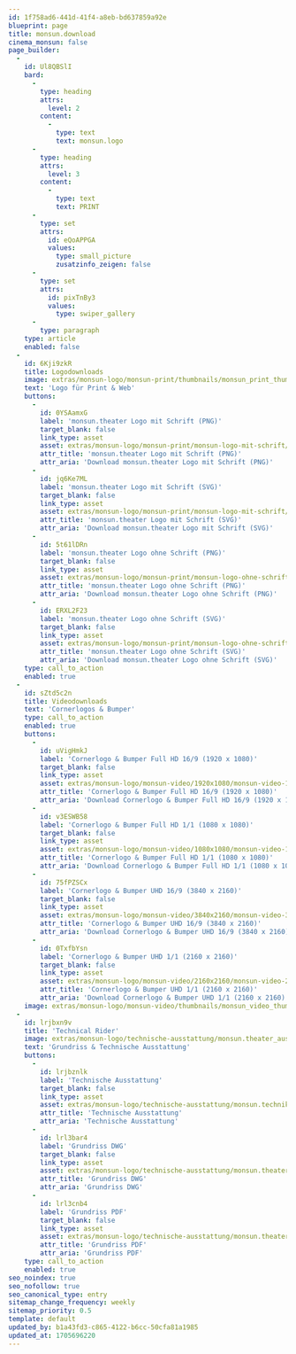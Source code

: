 ```yaml
---
id: 1f758ad6-441d-41f4-a8eb-bd637859a92e
blueprint: page
title: monsun.download
cinema_monsun: false
page_builder:
  -
    id: Ul8QBSlI
    bard:
      -
        type: heading
        attrs:
          level: 2
        content:
          -
            type: text
            text: monsun.logo
      -
        type: heading
        attrs:
          level: 3
        content:
          -
            type: text
            text: PRINT
      -
        type: set
        attrs:
          id: eQoAPPGA
          values:
            type: small_picture
            zusatzinfo_zeigen: false
      -
        type: set
        attrs:
          id: pixTnBy3
          values:
            type: swiper_gallery
      -
        type: paragraph
    type: article
    enabled: false
  -
    id: 6Kji9zkR
    title: Logodownloads
    image: extras/monsun-logo/monsun-print/thumbnails/monsun_print_thumbnail.jpg
    text: 'Logo für Print & Web'
    buttons:
      -
        id: 0YSAamxG
        label: 'monsun.theater Logo mit Schrift (PNG)'
        target_blank: false
        link_type: asset
        asset: extras/monsun-logo/monsun-print/monsun-logo-mit-schrift/png/monsun-theater-logo-mit-schrift-png.zip
        attr_title: 'monsun.theater Logo mit Schrift (PNG)'
        attr_aria: 'Download monsun.theater Logo mit Schrift (PNG)'
      -
        id: jq6Ke7ML
        label: 'monsun.theater Logo mit Schrift (SVG)'
        target_blank: false
        link_type: asset
        asset: extras/monsun-logo/monsun-print/monsun-logo-mit-schrift/svg/monsun-theater-logo-mit-schrift-svg.zip
        attr_title: 'monsun.theater Logo mit Schrift (SVG)'
        attr_aria: 'Download monsun.theater Logo mit Schrift (SVG)'
      -
        id: 5t61lDRn
        label: 'monsun.theater Logo ohne Schrift (PNG)'
        target_blank: false
        link_type: asset
        asset: extras/monsun-logo/monsun-print/monsun-logo-ohne-schrift/png/monsun-theater-logo-ohne-schrift-png.zip
        attr_title: 'monsun.theater Logo ohne Schrift (PNG)'
        attr_aria: 'Download monsun.theater Logo ohne Schrift (PNG)'
      -
        id: ERXL2F23
        label: 'monsun.theater Logo ohne Schrift (SVG)'
        target_blank: false
        link_type: asset
        asset: extras/monsun-logo/monsun-print/monsun-logo-ohne-schrift/svg/monsun-theater-logo-ohne-schrift-svg.zip
        attr_title: 'monsun.theater Logo ohne Schrift (SVG)'
        attr_aria: 'Download monsun.theater Logo ohne Schrift (SVG)'
    type: call_to_action
    enabled: true
  -
    id: sZtd5c2n
    title: Videodownloads
    text: 'Cornerlogos & Bumper'
    type: call_to_action
    enabled: true
    buttons:
      -
        id: uVigHmkJ
        label: 'Cornerlogo & Bumper Full HD 16/9 (1920 x 1080)'
        target_blank: false
        link_type: asset
        asset: extras/monsun-logo/monsun-video/1920x1080/monsun-video-1920x1080.zip
        attr_title: 'Cornerlogo & Bumper Full HD 16/9 (1920 x 1080)'
        attr_aria: 'Download Cornerlogo & Bumper Full HD 16/9 (1920 x 1080)'
      -
        id: v3ESWB58
        label: 'Cornerlogo & Bumper Full HD 1/1 (1080 x 1080)'
        target_blank: false
        link_type: asset
        asset: extras/monsun-logo/monsun-video/1080x1080/monsun-video-1080x1080.zip
        attr_title: 'Cornerlogo & Bumper Full HD 1/1 (1080 x 1080)'
        attr_aria: 'Download Cornerlogo & Bumper Full HD 1/1 (1080 x 1080)'
      -
        id: 75fPZSCx
        label: 'Cornerlogo & Bumper UHD 16/9 (3840 x 2160)'
        target_blank: false
        link_type: asset
        asset: extras/monsun-logo/monsun-video/3840x2160/monsun-video-3840x2160.zip
        attr_title: 'Cornerlogo & Bumper UHD 16/9 (3840 x 2160)'
        attr_aria: 'Download Cornerlogo & Bumper UHD 16/9 (3840 x 2160)'
      -
        id: 0TxfbYsn
        label: 'Cornerlogo & Bumper UHD 1/1 (2160 x 2160)'
        target_blank: false
        link_type: asset
        asset: extras/monsun-logo/monsun-video/2160x2160/monsun-video-2160x2160.zip
        attr_title: 'Cornerlogo & Bumper UHD 1/1 (2160 x 2160)'
        attr_aria: 'Download Cornerlogo & Bumper UHD 1/1 (2160 x 2160)'
    image: extras/monsun-logo/monsun-video/thumbnails/monsun_video_thumbnail.jpg
  -
    id: lrjbxn9v
    title: 'Technical Rider'
    image: extras/monsun-logo/technische-ausstattung/monsun.theater_ausstattung_thumbnail.jpg
    text: 'Grundriss & Technische Ausstattung'
    buttons:
      -
        id: lrjbznlk
        label: 'Technische Ausstattung'
        target_blank: false
        link_type: asset
        asset: extras/monsun-logo/technische-ausstattung/monsun.technikliste.pdf
        attr_title: 'Technische Ausstattung'
        attr_aria: 'Technische Ausstattung'
      -
        id: lrl3bar4
        label: 'Grundriss DWG'
        target_blank: false
        link_type: asset
        asset: extras/monsun-logo/technische-ausstattung/monsun.theater.grundriss.dwg
        attr_title: 'Grundriss DWG'
        attr_aria: 'Grundriss DWG'
      -
        id: lrl3cnb4
        label: 'Grundriss PDF'
        target_blank: false
        link_type: asset
        asset: extras/monsun-logo/technische-ausstattung/monsun.theater.grundriss.pdf
        attr_title: 'Grundriss PDF'
        attr_aria: 'Grundriss PDF'
    type: call_to_action
    enabled: true
seo_noindex: true
seo_nofollow: true
seo_canonical_type: entry
sitemap_change_frequency: weekly
sitemap_priority: 0.5
template: default
updated_by: b1a43fd3-c865-4122-b6cc-50cfa81a1985
updated_at: 1705696220
---
```

